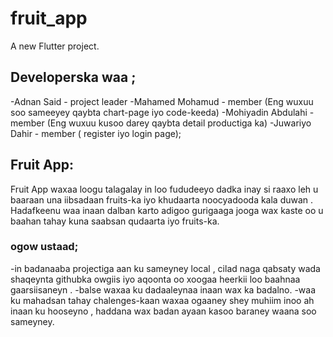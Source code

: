 # fruit_app

A new Flutter project.

## Developerska waa ;

-Adnan Said - project leader 
-Mahamed Mohamud - member (Eng wuxuu soo sameeyey qaybta chart-page iyo code-keeda)
-Mohiyadin Abdulahi - member (Eng wuxuu kusoo darey qaybta detail productiga  ka)
-Juwariyo Dahir - member ( register iyo login page);

## Fruit App:
Fruit App waxaa loogu talagalay in loo fududeeyo dadka inay si raaxo leh u baaraan una iibsadaan fruits-ka iyo khudaarta noocyadooda kala duwan . Hadafkeenu waa inaan dalban karto adigoo gurigaaga jooga wax kaste oo u baahan tahay kuna saabsan qudaarta iyo fruits-ka.

### ogow ustaad;
 -in badanaaba projectiga aan ku sameyney local , cilad naga qabsaty wada shaqeynta githubka owgiis iyo aqoonta oo xoogaa heerkii loo baahnaa gaarsiisaneyn .
 -balse waxaa ku dadaaleynaa inaan wax ka badalno.
 -waa ku mahadsan tahay chalenges-kaan waxaa ogaaney shey muhiim inoo ah inaan ku hooseyno , haddana wax badan ayaan kasoo baraney waana soo sameyney.
